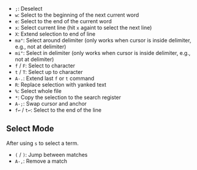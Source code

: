 - `;`: Deselect
- `w`: Select to the beginning of the next current word
- `e`: Select to the end of the current word
- `x`: Select current line (hit `x` againt to select the next line)
- `X`: Extend selection to end of line
- `ma"`: Select around delimiter (only works when cursor is inside delimiter, e.g., not at delimiter)
- `mi"`: Select in delimiter (only works when cursor is inside delimiter, e.g., not at delimiter)
- `f` / `F`: Select to character
- `t` / `T`: Select up to character
- `A-.`: Extend last `f` or `t` command
- `R`: Replace selection with yanked text
- `%`: Select whole file
- `*`: Copy the selection to the search register
- `A-;`: Swap cursor and anchor
- `f↩` / `t↩`: Select to the end of the line

## Select Mode

After using `s` to select a term.

- `(` / `)`: Jump between matches
- `A-,`: Remove a match

